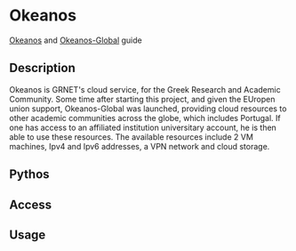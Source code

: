 # Okeanos
[Okeanos](https://okeanos.grnet.gr/home) and [Okeanos-Global](https://pithos.okeanos-global.grnet.gr/home) guide

## Description
Okeanos is GRNET's cloud service, for the Greek Research and Academic Community. Some time after starting this project, and given the EUropen union support, Okeanos-Global was launched, providing cloud resources to other academic communities across the globe, which includes Portugal. If one has access to an affiliated institution universitary account, he is then able to use these resources. The available resources include 2 VM machines, Ipv4 and Ipv6 addresses, a VPN network and cloud storage.

## Pythos

## Access

## Usage
